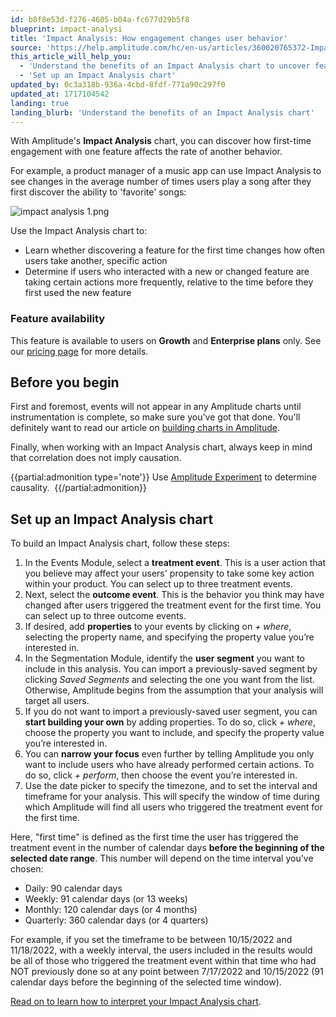 ```yaml
---
id: b8f8e53d-f276-4605-b04a-fc677d29b5f8
blueprint: impact-analysi
title: 'Impact Analysis: How engagement changes user behavior'
source: 'https://help.amplitude.com/hc/en-us/articles/360020765372-Impact-Analysis-Track-how-first-time-engagement-changes-user-behavior'
this_article_will_help_you:
  - 'Understand the benefits of an Impact Analysis chart to uncover feature affects on user behavior'
  - 'Set up an Impact Analysis chart'
updated_by: 0c3a318b-936a-4cbd-8fdf-771a90c297f0
updated_at: 1717104542
landing: true
landing_blurb: 'Understand the benefits of an Impact Analysis chart'
---
```

With Amplitude's **Impact Analysis** chart, you can discover how first-time engagement with one feature affects the rate of another behavior. 

For example, a product manager of a music app can use Impact Analysis to see changes in the average number of times users play a song after they first discover the ability to 'favorite' songs:

![impact analysis 1.png](/docs/output/img/impact-analysis/impact-analysis-1-png.png)

Use the Impact Analysis chart to:

* Learn whether discovering a feature for the first time changes how often users take another, specific action
* Determine if users who interacted with a new or changed feature are taking certain actions more frequently, relative to the time before they first used the new feature

### Feature availability

This feature is available to users on **Growth** and **Enterprise plans** only. See our [pricing page](https://amplitude.com/pricing) for more details.

## Before you begin

First and foremost, events will not appear in any Amplitude charts until instrumentation is complete, so make sure you've got that done. You'll definitely want to read our article on [building charts in Amplitude](/docs/get-started/helpful-definitions).

Finally, when working with an Impact Analysis chart, always keep in mind that correlation does not imply causation. 

{{partial:admonition type='note'}}
 Use [Amplitude Experiment](/docs/feature-experiment/overview) to determine causality. 
{{/partial:admonition}}

## Set up an Impact Analysis chart

To build an Impact Analysis chart, follow these steps:

1. In the Events Module, select a **treatment event**. This is a user action that you believe may affect your users' propensity to take some key action within your product. You can select up to three treatment events.
2. Next, select the **outcome event**. This is the behavior you think may have changed after users triggered the treatment event for the first time. You can select up to three outcome events.
3. If desired, add **properties** to your events by clicking on *+ where*, selecting the property name, and specifying the property value you’re interested in.
4. In the Segmentation Module, identify the **user segment** you want to include in this analysis. You can import a previously-saved segment by clicking *Saved Segments* and selecting the one you want from the list. Otherwise, Amplitude begins from the assumption that your analysis will target all users.
5. If you do not want to import a previously-saved user segment, you can **start building your own** by adding properties. To do so, click *+ where*, choose the property you want to include, and specify the property value you’re interested in.
6. You can **narrow your focus** even further by telling Amplitude you only want to include users who have already performed certain actions. To do so, click *+ perform*, then choose the event you’re interested in.
7. Use the date picker to specify the timezone, and to set the interval and timeframe for your analysis. This will specify the window of time during which Amplitude will find all users who triggered the treatment event for the first time.  
  
Here, "first time" is defined as the first time the user has triggered the treatment event in the number of calendar days **before the beginning of the selected date range**. This number will depend on the time interval you've chosen:

* Daily: 90 calendar days
* Weekly: 91 calendar days (or 13 weeks)
* Monthly: 120 calendar days (or 4 months)
* Quarterly: 360 calendar days (or 4 quarters)

For example, if you set the timeframe to be between 10/15/2022 and 11/18/2022, with a weekly interval, the users included in the results would be all of those who triggered the treatment event within that time who had NOT previously done so at any point between 7/17/2022 and 10/15/2022 (91 calendar days before the beginning of the selected time window). 

[Read on to learn how to interpret your Impact Analysis chart](/docs/analytics/charts/impact-analysis/impact-analysis-interpret).